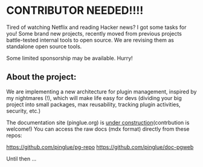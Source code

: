 
CONTRIBUTOR NEEDED!!!!
=============================================
Tired of watching Netflix and reading Hacker news? I got some tasks for you! Some brand new projects, recently moved from previous projects battle-tested internal tools to open source. We are revising them as standalone open source tools. 

Some limited sponsorship may be available. Hurry!


About the project: 
-------------------
We are implementing a new architecture for plugin management, inspired by my nightmares (!), which will make life easy for devs (dividing your big project into small packages, max reusability, tracking plugin activities, security, etc.) 

The documentation site (pinglue.org) is [under construction](https://github.com/pinglue/site)(contrbution is welcome!) You can access the raw docs (mdx format) directly from these repos:

https://github.com/pinglue/pg-repo
https://github.com/pinglue/doc-pgweb

Until then ...